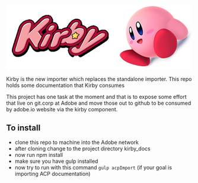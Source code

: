 ![Alternate image text](headerlogo.png)

Kirby is the new importer which replaces the standalone importer.
This repo holds some documentation that Kirby consumes

This project has one task at the moment and that is to expose some effort that live on git.corp at Adobe and move those out to github to be consumed by adobe.io website via the kirby component.  

## To install
* clone this repo to machine into the Adobe network
* after cloning change to the project directory kirby_docs
* now run npm install
* make sure you have gulp installed
* now try to run with this command ```gulp acpImport``` (if your goal is importing ACP documentation)



